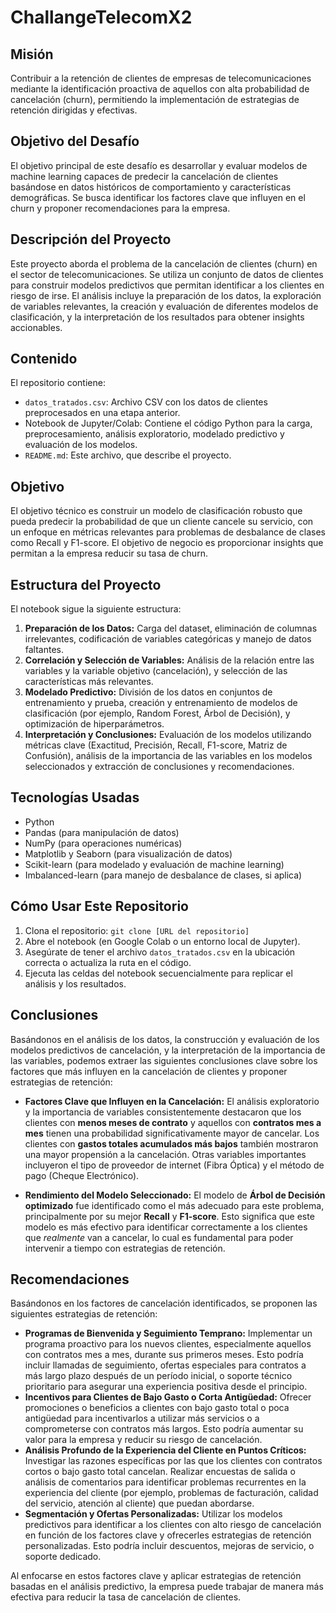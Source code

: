 # ChallangeTelecomX2

## Misión

Contribuir a la retención de clientes de empresas de telecomunicaciones mediante la identificación proactiva de aquellos con alta probabilidad de cancelación (churn), permitiendo la implementación de estrategias de retención dirigidas y efectivas.

## Objetivo del Desafío

El objetivo principal de este desafío es desarrollar y evaluar modelos de machine learning capaces de predecir la cancelación de clientes basándose en datos históricos de comportamiento y características demográficas. Se busca identificar los factores clave que influyen en el churn y proponer recomendaciones para la empresa.

## Descripción del Proyecto

Este proyecto aborda el problema de la cancelación de clientes (churn) en el sector de telecomunicaciones. Se utiliza un conjunto de datos de clientes para construir modelos predictivos que permitan identificar a los clientes en riesgo de irse. El análisis incluye la preparación de los datos, la exploración de variables relevantes, la creación y evaluación de diferentes modelos de clasificación, y la interpretación de los resultados para obtener insights accionables.

## Contenido

El repositorio contiene:

*   `datos_tratados.csv`: Archivo CSV con los datos de clientes preprocesados en una etapa anterior.
*   Notebook de Jupyter/Colab: Contiene el código Python para la carga, preprocesamiento, análisis exploratorio, modelado predictivo y evaluación de los modelos.
*   `README.md`: Este archivo, que describe el proyecto.

## Objetivo

El objetivo técnico es construir un modelo de clasificación robusto que pueda predecir la probabilidad de que un cliente cancele su servicio, con un enfoque en métricas relevantes para problemas de desbalance de clases como Recall y F1-score. El objetivo de negocio es proporcionar insights que permitan a la empresa reducir su tasa de churn.

## Estructura del Proyecto

El notebook sigue la siguiente estructura:

1.  **Preparación de los Datos:** Carga del dataset, eliminación de columnas irrelevantes, codificación de variables categóricas y manejo de datos faltantes.
2.  **Correlación y Selección de Variables:** Análisis de la relación entre las variables y la variable objetivo (cancelación), y selección de las características más relevantes.
3.  **Modelado Predictivo:** División de los datos en conjuntos de entrenamiento y prueba, creación y entrenamiento de modelos de clasificación (por ejemplo, Random Forest, Árbol de Decisión), y optimización de hiperparámetros.
4.  **Interpretación y Conclusiones:** Evaluación de los modelos utilizando métricas clave (Exactitud, Precisión, Recall, F1-score, Matriz de Confusión), análisis de la importancia de las variables en los modelos seleccionados y extracción de conclusiones y recomendaciones.

## Tecnologías Usadas

*   Python
*   Pandas (para manipulación de datos)
*   NumPy (para operaciones numéricas)
*   Matplotlib y Seaborn (para visualización de datos)
*   Scikit-learn (para modelado y evaluación de machine learning)
*   Imbalanced-learn (para manejo de desbalance de clases, si aplica)

## Cómo Usar Este Repositorio

1.  Clona el repositorio: `git clone [URL del repositorio]`
2.  Abre el notebook (en Google Colab o un entorno local de Jupyter).
3.  Asegúrate de tener el archivo `datos_tratados.csv` en la ubicación correcta o actualiza la ruta en el código.
4.  Ejecuta las celdas del notebook secuencialmente para replicar el análisis y los resultados.

## Conclusiones

Basándonos en el análisis de los datos, la construcción y evaluación de los modelos predictivos de cancelación, y la interpretación de la importancia de las variables, podemos extraer las siguientes conclusiones clave sobre los factores que más influyen en la cancelación de clientes y proponer estrategias de retención:

*   **Factores Clave que Influyen en la Cancelación:** El análisis exploratorio y la importancia de variables consistentemente destacaron que los clientes con **menos meses de contrato** y aquellos con **contratos mes a mes** tienen una probabilidad significativamente mayor de cancelar. Los clientes con **gastos totales acumulados más bajos** también mostraron una mayor propensión a la cancelación. Otras variables importantes incluyeron el tipo de proveedor de internet (Fibra Óptica) y el método de pago (Cheque Electrónico).

*   **Rendimiento del Modelo Seleccionado:** El modelo de **Árbol de Decisión optimizado** fue identificado como el más adecuado para este problema, principalmente por su mejor **Recall** y **F1-score**. Esto significa que este modelo es más efectivo para identificar correctamente a los clientes que *realmente* van a cancelar, lo cual es fundamental para poder intervenir a tiempo con estrategias de retención.

## Recomendaciones

Basándonos en los factores de cancelación identificados, se proponen las siguientes estrategias de retención:

*   **Programas de Bienvenida y Seguimiento Temprano:** Implementar un programa proactivo para los nuevos clientes, especialmente aquellos con contratos mes a mes, durante sus primeros meses. Esto podría incluir llamadas de seguimiento, ofertas especiales para contratos a más largo plazo después de un período inicial, o soporte técnico prioritario para asegurar una experiencia positiva desde el principio.
*   **Incentivos para Clientes de Bajo Gasto o Corta Antigüedad:** Ofrecer promociones o beneficios a clientes con bajo gasto total o poca antigüedad para incentivarlos a utilizar más servicios o a comprometerse con contratos más largos. Esto podría aumentar su valor para la empresa y reducir su riesgo de cancelación.
*   **Análisis Profundo de la Experiencia del Cliente en Puntos Críticos:** Investigar las razones específicas por las que los clientes con contratos cortos o bajo gasto total cancelan. Realizar encuestas de salida o análisis de comentarios para identificar problemas recurrentes en la experiencia del cliente (por ejemplo, problemas de facturación, calidad del servicio, atención al cliente) que puedan abordarse.
*   **Segmentación y Ofertas Personalizadas:** Utilizar los modelos predictivos para identificar a los clientes con alto riesgo de cancelación en función de los factores clave y ofrecerles estrategias de retención personalizadas. Esto podría incluir descuentos, mejoras de servicio, o soporte dedicado.

Al enfocarse en estos factores clave y aplicar estrategias de retención basadas en el análisis predictivo, la empresa puede trabajar de manera más efectiva para reducir la tasa de cancelación de clientes.

